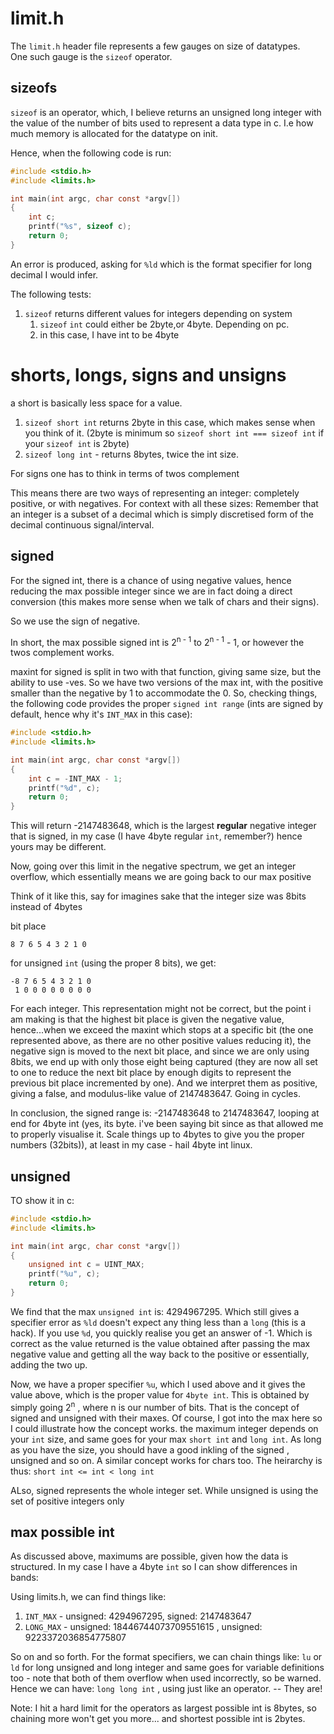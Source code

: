 # limit.h

The `limit.h` header file represents a few gauges on size of datatypes.  
One such gauge is the `sizeof` operator.

## sizeofs

`sizeof` is an operator, which, I believe returns an unsigned long integer with the value of the number of bits used to represent a data type in c. I.e how much memory is allocated for the datatype on init.

Hence, when the following code is run:

```c
#include <stdio.h>
#include <limits.h>

int main(int argc, char const *argv[])
{
    int c;
    printf("%s", sizeof c);
    return 0;
}
```

An error is produced, asking for `%ld` which is the format specifier for long decimal I would infer.

The following tests:

1. `sizeof` returns different values for integers depending on system
   1. `sizeof` `int` could either be 2byte,or 4byte. Depending on pc.
   2. in this case, I have int to be 4byte

# shorts, longs, signs and unsigns

a short is basically less space for a value.

1. `sizeof short int` returns 2byte in this case, which makes sense when you think of it. (2byte is minimum so `sizeof short int === sizeof int` if your `sizeof int` is 2byte)
2. `sizeof long int` - returns 8bytes, twice the int size.

For signs one has to think in terms of twos complement

This means there are two ways of representing an integer: completely positive, or with negatives.
For context with all these sizes: Remember that an integer is a subset of a decimal which is simply discretised form of the decimal continuous signal/interval.

## signed

For the signed int, there is a chance of using negative values, hence reducing the max possible integer since we are in fact doing a direct conversion (this makes more sense when we talk of chars and their signs).

So we use the sign of negative.

In short, the max possible signed int is 2<sup>n - 1</sup> to 2<sup>n - 1</sup> - 1, or however the twos complement works.

maxint for signed is split in two with that function, giving same size, but the ability to use -ves. So we have two versions of the max int, with the positive smaller than the negative by 1 to accommodate the 0.
So, checking things, the following code provides the proper `signed int range` (ints are signed by default, hence why it's `INT_MAX` in this case):

```c
#include <stdio.h>
#include <limits.h>

int main(int argc, char const *argv[])
{
    int c = -INT_MAX - 1;
    printf("%d", c);
    return 0;
}
```

This will return -2147483648, which is the largest **regular** negative integer that is signed, in my case (I have 4byte regular `int`, remember?) hence yours may be different.

Now, going over this limit in the negative spectrum, we get an integer overflow, which essentially means we are going back to our max positive

Think of it like this, say for imagines sake that the integer size was 8bits instead of 4bytes

bit place

```
8 7 6 5 4 3 2 1 0
```

for unsigned `int` (using the proper 8 bits), we get:

```
-8 7 6 5 4 3 2 1 0
 1 0 0 0 0 0 0 0 0
```

For each integer. This representation might not be correct, but the point i am making is that the highest bit place is given the negative value, hence...when we exceed the maxint which stops at a specific bit (the one represented above, as there are no other positive values reducing it), the negative sign is moved to the next bit place, and since we are only using 8bits, we end up with only those eight being captured (they are now all set to one to reduce the next bit place by enough digits to represent the previous bit place incremented by one).
And we interpret them as positive, giving a false, and modulus-like value of 2147483647. Going in cycles.

In conclusion, the signed range is: -2147483648 to 2147483647, looping at end for 4byte int (yes, its byte. i've been saying bit since as that allowed me to properly visualise it. Scale things up to 4bytes to give you the proper numbers (32bits)), at least in my case - hail 4byte int linux.

## unsigned

TO show it in c:

```c
#include <stdio.h>
#include <limits.h>

int main(int argc, char const *argv[])
{
    unsigned int c = UINT_MAX;
    printf("%u", c);
    return 0;
}

```

We find that the max `unsigned int` is: 4294967295. Which still gives a specifier error as `%ld` doesn't expect any thing less than a `long` (this is a hack). If you use `%d`, you quickly realise you get an answer of -1. Which is correct as the value returned is the value obtained after passing the max negative value and getting all the way back to the positive or essentially, adding the two up.

Now, we have a proper specifier `%u`, which I used above and it gives the value above, which is the proper value for `4byte int`. This is obtained by simply going 2<sup>n</sup> , where n is our number of bits.
That is the concept of signed and unsigned with their maxes.
Of course, I got into the max here so I could illustrate how the concept works. the maximum integer depends on your `int` size, and same goes for your max `short int` and `long int`. As long as you have the size, you should have a good inkling of the signed , unsigned and so on.
A similar concept works for chars too.
The heirarchy is thus: `short int <= int < long int `

ALso, signed represents the whole integer set. While unsigned is using the set of positive integers only

## max possible int

As discussed above, maximums are possible, given how the data is structured. In my case I have a 4byte `int` so I can show differences in bands:

Using limits.h, we can find things like:

1. `INT_MAX` - unsigned: 4294967295, signed: 2147483647
2. `LONG_MAX` - unsigned: 18446744073709551615 , unsigned: 9223372036854775807

So on and so forth.
For the format specifiers, we can chain things like: `lu` or `ld` for long unsigned and long integer and same goes for variable definitions too - note that both of them overflow when used incorrectly, so be warned. Hence we can have: `long long int` , using just like an operator. -- They are!

Note: I hit a hard limit for the operators as largest possible int is 8bytes, so chaining more won't get you more... and shortest possible int is 2bytes.
